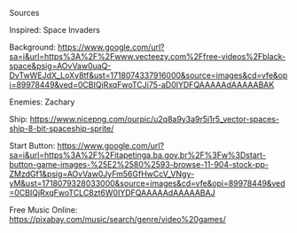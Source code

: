 Sources

Inspired: Space Invaders

Background: https://www.google.com/url?sa=i&url=https%3A%2F%2Fwww.vecteezy.com%2Ffree-videos%2Fblack-space&psig=AOvVaw0uaQ-DvTwWEJdX_LoXy8tf&ust=1718074337916000&source=images&cd=vfe&opi=89978449&ved=0CBIQjRxqFwoTCJi75-aD0IYDFQAAAAAdAAAAABAK

Enemies: Zachary

Ship: https://www.nicepng.com/ourpic/u2q8a9y3a9r5i1r5_vector-spaces-ship-8-bit-spaceship-sprite/

Start Button: https://www.google.com/url?sa=i&url=https%3A%2F%2Fitapetinga.ba.gov.br%2F%3Fw%3Dstart-button-game-images-%25E2%2580%2593-browse-11-904-stock-pp-ZMzdGf1&psig=AOvVaw0JyFm56GfHwCcV_VNgy-yM&ust=1718079328033000&source=images&cd=vfe&opi=89978449&ved=0CBIQjRxqFwoTCLC8zt6W0IYDFQAAAAAdAAAAABAJ

Free Music Online: https://pixabay.com/music/search/genre/video%20games/
